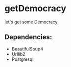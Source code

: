 getDemocracy
============

let's get some Democracy

Dependencies:
------------

- BeautifulSoup4
- Urllib2
- Postgresql